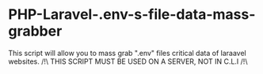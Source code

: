 # PHP-Laravel-.env-s-file-data-mass-grabber
This script will allow you to mass grab ".env" files critical data of laraavel websites. /!\ THIS SCRIPT MUST BE USED ON A SERVER, NOT IN C.L.I /!\
